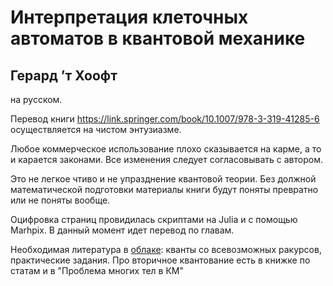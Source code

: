 # Интерпретация клеточных автоматов в квантовой механике
## Герард ’т Хоофт
на русском.

Перевод книги https://link.springer.com/book/10.1007/978-3-319-41285-6 осуществляется на чистом энтузиазме.

Любое коммерческое использование плохо сказывается на карме, а то и карается законами. Все изменения следует согласовывать с автором.

Это не легкое чтиво и не упразднение квантовой теории. Без должной математической подготовки материалы книги будут поняты превратно или не поняты вообще. 

Оцифровка страниц провидилась скриптами на Julia и с помощью Marhpix. В данный момент идет перевод по главам.

Необходимая литература в [облаке](https://cloud.mail.ru/public/2Upk/4GwC3wTs9): кванты со всевозможных ракурсов, практические задания. Про вторичное квантование есть в книжке по статам и в "Проблема многих тел в КМ"
